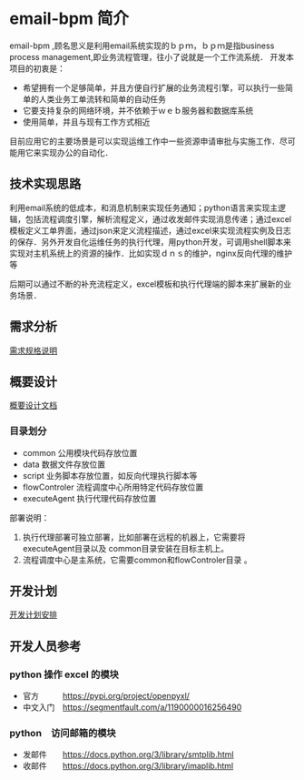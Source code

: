 # email-bpm  简介

email-bpm ,顾名思义是利用email系统实现的ｂｐｍ，ｂｐｍ是指business process management,即业务流程管理，往小了说就是一个工作流系统．
开发本项目的初衷是：

- 希望拥有一个足够简单，并且方便自行扩展的业务流程引擎，可以执行一些简单的人类业务工单流转和简单的自动任务
- 它要支持复杂的网络环境，并不依赖于ｗｅｂ服务器和数据库系统
- 使用简单，并且与现有工作方式相近

目前应用它的主要场景是可以实现运维工作中一些资源申请审批与实施工作．尽可能用它来实现办公的自动化．

## 技术实现思路

利用email系统的低成本，和消息机制来实现任务通知；python语言来实现主逻辑，包括流程调度引擎，解析流程定义，通过收发邮件实现消息传递；通过excel模板定义工单界面，通过json来定义流程描述，通过excel来实现流程实例及日志的保存．另外开发自化运维任务的执行代理，用python开发，可调用shell脚本来实现对主机系统上的资源的操作．比如实现ｄｎｓ的维护，nginx反向代理的维护等

后期可以通过不断的补充流程定义，excel模板和执行代理端的脚本来扩展新的业务场景．

## 需求分析
[需求规格说明](REQUIRMENT.md )
## 概要设计
[概要设计文档](DESIGN.md)

### 目录划分

- common   公用模块代码存放位置
- data          数据文件存放位置
- script        业务脚本存放位置，如反向代理执行脚本等
- flowControler  流程调度中心所用特定代码存放位置
- executeAgent   执行代理代码存放位置

部署说明：

1. 执行代理部署可独立部署，比如部署在远程的机器上，它需要将executeAgent目录以及 common目录安装在目标主机上。
2. 流程调度中心是主系统，它需要common和flowControler目录 。

## 开发计划
[开发计划安排](PLAN.md)

##  开发人员参考

### python 操作 excel 的模块

- 官方　　　https://pypi.org/project/openpyxl/
- 中文入门　https://segmentfault.com/a/1190000016256490

### python　访问邮箱的模块

- 发邮件　　https://docs.python.org/3/library/smtplib.html
- 收邮件　　https://docs.python.org/3/library/imaplib.html





